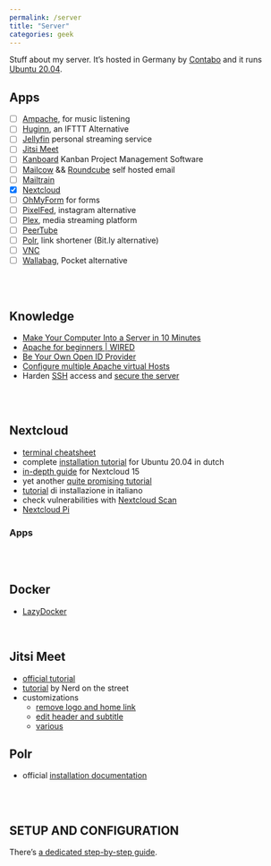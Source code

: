 ```yaml
---
permalink: /server
title: "Server"
categories: geek
---
```

Stuff about my server. It’s hosted in Germany by [Contabo](https://contabo.com/) and it runs [Ubuntu 20.04](https://releases.ubuntu.com/20.04/).


## Apps

- [ ] [Ampache](http://ampache.org/), for music listening
- [ ] [Huginn](https://github.com/huginn/huginn), an IFTTT Alternative
- [ ] [Jellyfin](https://jellyfin.org/) personal streaming service
- [ ] [Jitsi Meet](https://github.com/jitsi/docker-jitsi-meet)
- [ ] [Kanboard](https://kanboard.org/) Kanban Project Management Software
- [ ] [Mailcow](https://mailcow.email/) && [Roundcube](https://roundcube.net/) self hosted email
- [ ] [Mailtrain](https://mailtrain.org)
- [x] [Nextcloud](https://nextcloud.com)
- [ ] [OhMyForm](https://ohmyform.com/docs/install/) for forms
- [ ] [PixelFed](https://pixelfed.org/), instagram alternative
- [ ] [Plex](https://www.plex.tv), media streaming platform
- [ ] [PeerTube](https://joinpeertube.org)
- [ ] [Polr](https://.polrproject.org), link shortener (Bit.ly alternative)
- [ ] [VNC](https://tigervnc.org/)
- [ ] [Wallabag](https://hub.docker.com/r/wallabag/wallabag), Pocket alternative

<br />
<br />

## Knowledge

- [Make Your Computer Into a Server in 10 Minutes](https://www.instructables.com/id/Make-Your-Computer-Into-A-Server-in-10-Minutes-fr/)
- [Apache for beginners | WIRED](https://www.wired.com/2010/02/Apache_for_Beginners/)
- [Be Your Own Open ID Provider](https://www.wired.com/2010/02/Be_Your_Own_OpenID_Provider/)
- [Configure multiple Apache virtual Hosts](https://www.ostechnix.com/configure-apache-virtual-hosts-ubuntu-part-1/)
- Harden <a href="https://en.wikipedia.org/wiki/Secure_Shell" rel="noopener noreferrer" target="_blank">SSH</a> access and <a href="https://www.linode.com/docs/security/securing-your-server/" rel="noopener noreferrer" target="_blank">secure the server</a>

<br />
<br />


## Nextcloud

- [terminal cheatsheet](/server-setup#nextcloud-cheatsheet)
- complete [installation tutorial](https://youtu.be/QB_FEWJ9BB4) for Ubuntu 20.04 in dutch
- [in-depth guide](https://youtu.be/QXfsi0pwgYw) for Nextcloud 15
- yet another [quite promising tutorial](https://youtu.be/wd6NvOFERJc)
- [tutorial](https://youtu.be/Ik7KZHw0OOg) di installazione in italiano
- check vulnerabilities with [Nextcloud Scan](https://scan.nextcloud.com)
- [Nextcloud Pi](https://ownyourbits.com/nextcloudpi/)

### Apps

<br />
<br />

## Docker

- [LazyDocker](https://github.com/jesseduffield/lazydocker/blob/master/README.md)

<br />

## Jitsi Meet

- [official tutorial](https://youtu.be/8KR0AhDZF2A)
- [tutorial](https://youtu.be/IQRwtUamHQU) by Nerd on the street
- customizations
	- [remove logo and home link](https://youtu.be/zgOAXKr-hBg)
	- [edit header and subtitle](https://youtu.be/dEQy46Ruupg)
	- [various](https://technologyrss.com/how-to-customize-jitsi-meet-video-conference-server/)

## Polr

- official [installation documentation](https://docs.polrproject.org/en/latest/user-guide/installation/)

<br />
<br />

## SETUP AND CONFIGURATION

There’s [a dedicated step-by-step guide](/server-setup).
